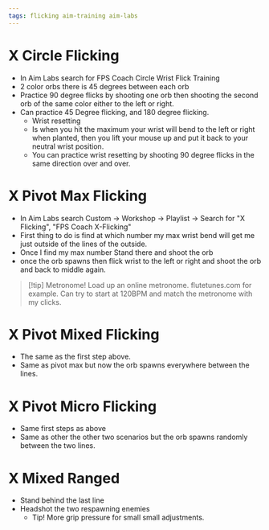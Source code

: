 ```yaml
---
tags: flicking aim-training aim-labs
---
```


# X Circle Flicking

- In Aim Labs search for FPS Coach Circle Wrist Flick Training
- 2 color orbs there is 45 degrees between each orb
- Practice 90 degree flicks by shooting one orb then shooting the second orb of the same color either to the left or right.
- Can practice 45 Degree flicking, and 180 degree flicking.
	- Wrist resetting
	- Is when you hit the maximum your wrist will bend to the left or right when planted, then you lift your mouse up and put it back to your neutral wrist position.
	-  You can practice wrist resetting by shooting 90 degree flicks in the same direction over and over.

# X Pivot Max Flicking
- In Aim Labs search Custom -> Workshop -> Playlist -> Search for "X Flicking", "FPS Coach X-Flicking"
- First thing to do is find at which number my max wrist bend will get me just outside of the lines of the outside.
- Once I find my max number Stand there and shoot the orb
- once the orb spawns then flick wrist to the left or right and shoot the orb and back to middle again.


> [!tip] Metronome!
> Load up an online metronome. flutetunes.com for example. Can try to start at 120BPM and match the metronome with my clicks.

# X Pivot Mixed Flicking
- The same as the first step above.
- Same as pivot max but now the orb spawns everywhere between the lines.

# X Pivot Micro Flicking
- Same first steps as above
- Same as other the other two scenarios but the orb spawns randomly between the two lines.

# X Mixed Ranged
- Stand behind the last line
- Headshot the two respawning enemies
	- Tip! More grip pressure for small small adjustments.